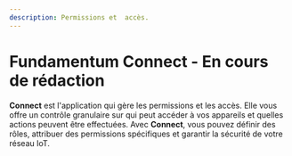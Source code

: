```yaml
---
description: Permissions et  accès.
---
```


# Fundamentum Connect - En cours de rédaction

**Connect** est l'application qui gère les permissions et les accès. Elle vous offre un contrôle granulaire sur qui peut accéder à vos appareils et quelles actions peuvent être effectuées. Avec **Connect**, vous pouvez définir des rôles, attribuer des permissions spécifiques et garantir la sécurité de votre réseau IoT.

